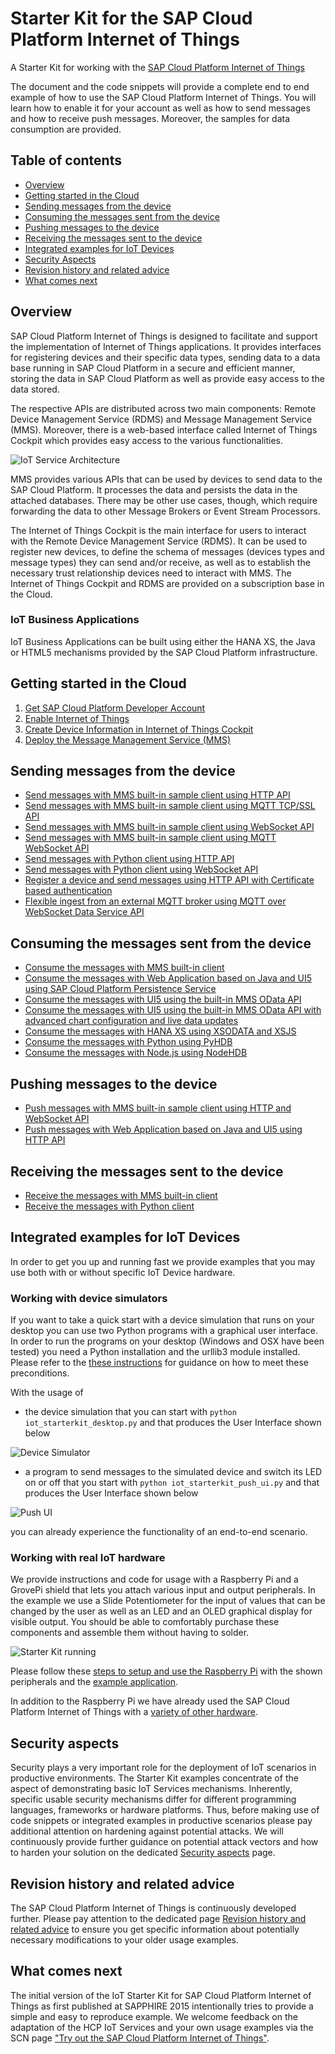 # Starter Kit for the SAP Cloud Platform Internet of Things

A Starter Kit for working with the [SAP Cloud Platform Internet of Things](https://help.sap.com/viewer/product/SAP_CP_IOT_2.0/Cloud/en-US)

The document and the code snippets will provide a complete end to end example of how to use the SAP Cloud Platform Internet of Things. You will learn how to enable it for your account as
well as how to send messages and how to receive push messages. Moreover, the samples for data consumption are provided. 

## Table of contents

* [Overview](#overview)
* [Getting started in the Cloud](#getting-started-in-the-cloud)
* [Sending messages from the device](#sending-messages-from-the-device)
* [Consuming the messages sent from the device](#consuming-the-messages-sent-from-the-device)
* [Pushing messages to the device](#pushing-messages-to-the-device)
* [Receiving the messages sent to the device](#receiving-the-messages-sent-to-the-device)
* [Integrated examples for IoT Devices](#integrated-examples-for-iot-devices)
* [Security Aspects](#security-aspects)
* [Revision history and related advice](#revision-history-and-related-advice)
* [What comes next](#what-comes-next)

## Overview

SAP Cloud Platform Internet of Things is designed to facilitate and support the implementation of Internet of Things applications. 
It provides interfaces for registering devices and their specific data types, sending data to a data base running in 
SAP Cloud Platform in a secure and efficient manner, storing the data in SAP Cloud Platform as well as provide easy access to the data stored.

The respective APIs are distributed across two main components: Remote Device Management Service (RDMS) and Message Management Service (MMS). 
Moreover, there is a web-based interface called Internet of Things Cockpit which provides easy access to the various functionalities.

![IoT Service Architecture](../images/system_architecture.png "IoT Service Architecture")

MMS provides various APIs that can be used by devices to send data to the SAP Cloud Platform. It processes the data and persists the data 
in the attached databases. There may be other use cases, though, which require forwarding the data to other Message Brokers or Event Stream Processors.

The Internet of Things Cockpit is the main interface for users to interact with the Remote Device Management Service (RDMS). 
It can be used to register new devices, to define the schema of messages (devices types and message types) they can send and/or receive, 
as well as to establish the necessary trust relationship devices need to interact with MMS. The Internet of Things Cockpit and RDMS 
are provided on a subscription base in the Cloud.

### IoT Business Applications

IoT Business Applications can be built using either the HANA XS, the Java or HTML5 mechanisms provided by the SAP Cloud Platform infrastructure. 

## Getting started in the Cloud

1. [Get SAP Cloud Platform Developer Account](prerequisites/account)
2. [Enable Internet of Things](prerequisites/service)
3. [Create Device Information in Internet of Things Cockpit](prerequisites/cockpit)
4. [Deploy the Message Management Service (MMS)](prerequisites/mms)

## Sending messages from the device

* [Send messages with MMS built-in sample client using HTTP API](apps/built-in/sending/http)
* [Send messages with MMS built-in sample client using MQTT TCP/SSL API](apps/built-in/sending/mqtttcp)
* [Send messages with MMS built-in sample client using WebSocket API](apps/built-in/sending/ws)
* [Send messages with MMS built-in sample client using MQTT WebSocket API](apps/built-in/sending/mqttws)
* [Send messages with Python client using HTTP API](apps/python/sending/http)
* [Send messages with Python client using WebSocket API](apps/python/sending/ws)
* [Register a device and send messages using HTTP API with Certificate based authentication](apps/java/authentication/com.sap.iot.starterkit.cert)
* [Flexible ingest from an external MQTT broker using MQTT over WebSocket Data Service API](examples/java/com.sap.iot.starterkit.mqtt.ingest)

## Consuming the messages sent from the device

* [Consume the messages with MMS built-in client](apps/built-in/consumption)
* [Consume the messages with Web Application based on Java and UI5 using SAP Cloud Platform Persistence Service](apps/java/consumption)
* [Consume the messages with UI5 using the built-in MMS OData API](apps/ui5/consumption)
* [Consume the messages with UI5 using the built-in MMS OData API with advanced chart configuration and live data updates](apps/ui5/consumption-advanced)
* [Consume the messages with HANA XS using XSODATA and XSJS](apps/xs/consumption)
* [Consume the messages with Python using PyHDB](apps/python/consumption)
* [Consume the messages with Node.js using NodeHDB](apps/nodejs/consumption)

## Pushing messages to the device

* [Push messages with MMS built-in sample client using HTTP and WebSocket API](apps/built-in/pushing)
* [Push messages with Web Application based on Java and UI5 using HTTP API](apps/java/consumption)

## Receiving the messages sent to the device

* [Receive the messages with MMS built-in client](apps/built-in/receiving)
* [Receive the messages with Python client](apps/python/receiving)

## Integrated examples for IoT Devices

In order to get you up and running fast we provide examples that you may use both with or without specific IoT Device hardware.

### Working with device simulators

If you want to take a quick start with a device simulation that runs on your desktop you can use two Python programs with a graphical user interface. In
order to run the programs on your desktop (Windows and OSX have been tested) you need a Python installation and the urllib3 module installed.
Please refer to the [these instructions](examples/python/iot-starterkit-for-desktop/README.md) for guidance on how to meet these preconditions.

With the usage of
- the device simulation that you can start with ```python iot_starterkit_desktop.py``` and that produces the User Interface shown below

![Device Simulator](../images/device_simulator.jpg?raw=true "Device Simulator")

- a program to send messages to the simulated device and switch its LED on or off that you start with ```python iot_starterkit_push_ui.py``` and that produces the User Interface shown below

![Push UI](../images/push_ui.jpg?raw=true "Push UI")

you can already experience the functionality of an end-to-end scenario.

### Working with real IoT hardware

We provide instructions and code for usage with a Raspberry Pi and a GrovePi shield that lets you attach various input and output peripherals. In the
example we use a Slide Potentiometer for the input of values that can be changed by the user as well as an LED and an OLED graphical display for visible
output. You should be able to comfortably purchase these components and assemble them without having to solder.

![Starter Kit running](../images/starterkit_running_01.jpg "Starter Kit running")

Please follow these [steps to setup and use the Raspberry Pi](./hardware/raspberry-pi/README.md) with the shown peripherals and the 
[example application](examples/python/iot-starterkit-for-pi-and-grove-peripherals/iot_starterkit_pi_and_grove_peripherals.py).

In addition to the Raspberry Pi we have already used the SAP Cloud Platform Internet of Things with a [variety of other hardware](./hardware).

## Security aspects

Security plays a very important role for the deployment of IoT scenarios in
productive environments. The Starter Kit examples concentrate of the aspect of
demonstrating basic IoT Services mechanisms. Inherently, specific usable
security mechanisms differ for different programming languages, frameworks or
hardware platforms. Thus, before making use of code snippets or integrated
examples in productive scenarios please pay additional attention on hardening
against potential attacks. We will continuously provide further guidance on
potential attack vectors and how to harden your solution on the dedicated
[Security aspects](./misc/security/README.md) page.

## Revision history and related advice

The SAP Cloud Platform Internet of Things is continuously developed further. Please pay attention to
the dedicated page [Revision history and related
advice](./misc/revision-history/README.md) to ensure you get specific
information about potentially necessary modifications to your older usage
examples.

## What comes next

The initial version of the IoT Starter Kit for SAP Cloud Platform Internet of Things as first published at SAPPHIRE 2015 intentionally tries to provide a simple and easy to
reproduce example. We welcome feedback on the adaptation of the HCP IoT Services and your own usage examples via the SCN page ["Try out the SAP Cloud Platform Internet of Things"](https://blogs.sap.com/2015/04/29/try-out-the-sap-hana-cloud-platform-internet-of-things-iot-services/).
